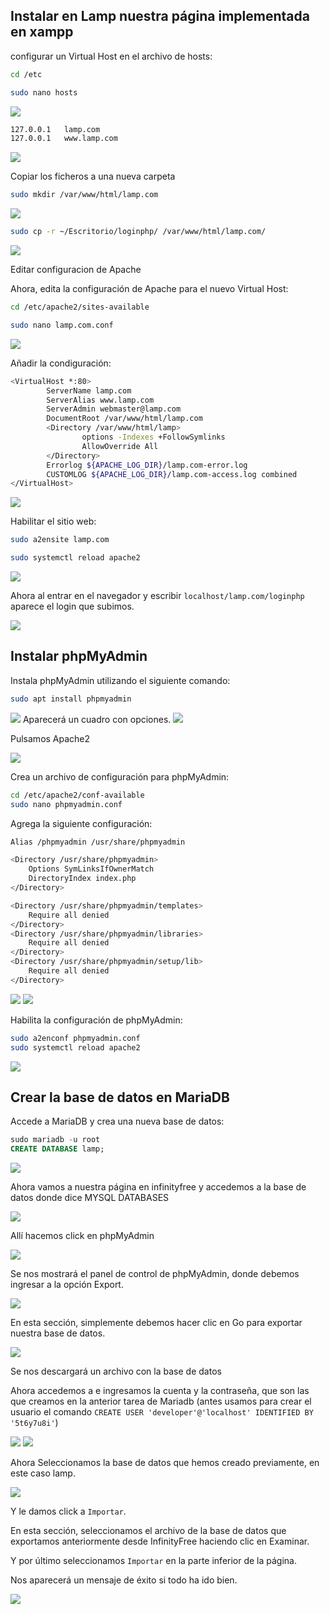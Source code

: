 ## Instalar en Lamp nuestra página implementada en xampp

configurar un Virtual Host en el archivo de hosts:

```sh
cd /etc
```
```sh
sudo nano hosts
```
<img src="img/20.png">

```sh
127.0.0.1   lamp.com
127.0.0.1   www.lamp.com
```

<img src="img/21.png">

Copiar los ficheros a una nueva carpeta

```sh
sudo mkdir /var/www/html/lamp.com
```
<img src="img/23.png">

```sh
sudo cp -r ~/Escritorio/loginphp/ /var/www/html/lamp.com/
```

<img src="img/22.png">


Editar configuracion de Apache

Ahora, edita la configuración de Apache para el nuevo Virtual Host:

```sh
cd /etc/apache2/sites-available
```
```sh
sudo nano lamp.com.conf
```

<img src="img/24.png">

Añadir la condiguración:

```sh
<VirtualHost *:80>
        ServerName lamp.com
        ServerAlias www.lamp.com
        ServerAdmin webmaster@lamp.com
        DocumentRoot /var/www/html/lamp.com
        <Directory /var/www/html/lamp>
                options -Indexes +FollowSymlinks
                AllowOverride All
        </Directory>
        Errorlog ${APACHE_LOG_DIR}/lamp.com-error.log
        CUSTOMLOG ${APACHE_LOG_DIR}/lamp.com-access.log combined
</VirtualHost>
```
<img src="img/25.png">

Habilitar el sitio web:

```sh
sudo a2ensite lamp.com
```

```sh
sudo systemctl reload apache2
```

<img src="img/26.png">


Ahora al entrar en el navegador y escribir `localhost/lamp.com/loginphp` aparece el login que subimos.

<img src="img/27.png">



## Instalar phpMyAdmin

Instala phpMyAdmin utilizando el siguiente comando:

```sh
sudo apt install phpmyadmin

```
<img src="img/30.png">
Aparecerá un cuadro con opciones. 

<img src="img/28.png">

Pulsamos Apache2

<img src="img/29.png">


Crea un archivo de configuración para phpMyAdmin:

```sh
cd /etc/apache2/conf-available
sudo nano phpmyadmin.conf
```

Agrega la siguiente configuración:

```sh
Alias /phpmyadmin /usr/share/phpmyadmin

<Directory /usr/share/phpmyadmin>
    Options SymLinksIfOwnerMatch
    DirectoryIndex index.php
</Directory>

<Directory /usr/share/phpmyadmin/templates>
    Require all denied
</Directory>
<Directory /usr/share/phpmyadmin/libraries>
    Require all denied
</Directory>
<Directory /usr/share/phpmyadmin/setup/lib>
    Require all denied
</Directory>
```

<img src="img/333.png">

<img src="img/34.png">

Habilita la configuración de phpMyAdmin:

```sh
sudo a2enconf phpmyadmin.conf
sudo systemctl reload apache2
```
<img src="img/31.png">

## Crear la base de datos en MariaDB

Accede a MariaDB y crea una nueva base de datos:

```sql
sudo mariadb -u root
CREATE DATABASE lamp;
```

<img src="img/32.png">


Ahora vamos a nuestra página en infinityfree y accedemos a la base de datos donde dice MYSQL DATABASES

<img src="img/35.png">

Allí hacemos click en phpMyAdmin

<img src="img/36.png">

Se nos mostrará el panel de control de phpMyAdmin, donde debemos ingresar a la opción Export.

<img src="img/37.png">


En esta sección, simplemente debemos hacer clic en Go para exportar nuestra base de datos.

<img src="img/38.png">

Se nos descargará un archivo con la base de datos

Ahora accedemos a e ingresamos la cuenta y la contraseña, que son las que creamos en la anterior tarea de Mariadb (antes usamos para crear el usuario el comando  `CREATE USER 'developer'@'localhost' IDENTIFIED BY '5t6y7u8i'`)

<img src="img/39.png">

<img src="img/40.png">

Ahora Seleccionamos la base de datos que hemos creado previamente, en este caso lamp.

<img src="img/41.png">

Y le damos click a `Importar`.

En esta sección, seleccionamos el archivo de la base de datos que exportamos anteriormente desde InfinityFree haciendo clic en Examinar.

Y por último seleccionamos `Importar` en la parte inferior de la página.

Nos aparecerá un mensaje de éxito si todo ha ido bien.

<img src="img/42.png">
